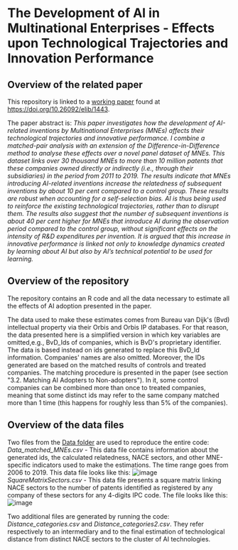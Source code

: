 # The Development of Al in Multinational Enterprises - Effects upon Technological Trajectories and Innovation Performance #

## Overview of the related paper ##
This repository is linked to a [working paper](https://doi.org/10.26092/elib/1443) found at https://doi.org/10.26092/elib/1443.

The paper abstract is:
*This paper investigates how the development of AI-related inventions by Multinational Enterprises (MNEs) affects their technological trajectories and innovative performance. I combine a matched-pair analysis with an extension of the Difference-in-Difference method to analyse these effects over a novel panel dataset of MNEs. This dataset links over 30 thousand MNEs to more than 10 million patents that these companies owned directly or indirectly (i.e., through their subsidiaries) in the period from 2011 to 2019. The results indicate that MNEs introducing AI-related inventions increase the relatedness of subsequent inventions by about 10 per cent compared to a control group. These results are robust when accounting for a self-selection bias. AI is thus being used to reinforce the existing technological trajectories, rather than to disrupt them. The results also suggest that the number of subsequent inventions is about 40 per cent higher for MNEs that introduce AI during the observation period compared to the control group, without significant effects on the intensity of R&D expenditures per invention. It is argued that this increase in innovative performance is linked not only to knowledge dynamics created by learning about AI but also by AI’s technical potential to be used for learning.*

## Overview of the repository ##
The repository contains an R code and all the data necessary to estimate all the effects of AI adoption presented in the paper. 

The data used to make these estimates comes from Bureau van Dijk's (Bvd) intellectual property via their Orbis and Orbis IP databases. For that reason, the data presented here is a simplified version in which key variables are omitted,e.g., BvD_Ids of companies, which is BvD's proprietary identifier. The data is based instead on ids generated to replace this BvD_Id information. Companies' names are also omitted. Moreover, the IDs generated are based on the matched results of controls and treated companies. The matching procedure is presented in the paper (see section "3.2. Matching AI Adopters to Non-adopters"). In it, some control companies can be combined more than once to treated companies, meaning that some distinct ids may refer to the same company matched more than 1 time (this happens for roughly less than 5% of the companies).

## Overview of the data files ##
Two files from the [Data folder](https://github.com/matheusleusin/AI_and_MNEs/tree/main/Data) are used to reproduce the entire code:
*Data_matched_MNEs.csv* - This data file contains information about the generated ids, the calculated relatedness, NACE sectors, and other MNE-specific indicators used to make the estimations. The time range goes from 2006 to 2019. This data file looks like this:
![image](https://user-images.githubusercontent.com/58182885/158807937-76bb68f0-4778-423d-8cc1-c6a8fa9f3dff.png)
*SquareMatrixSectors.csv* - This data file presents a square matrix linking NACE sectors to the number of patents identified as registered by any company of these sectors for any 4-digits IPC code. The file looks like this:
![image](https://user-images.githubusercontent.com/58182885/158806643-2223ead0-b47b-46e8-898d-662cf28539d3.png)

Two additional files are generated by running the code: *Distance_categories.csv* and *Distance_categories2.csv*. They refer  respectively to an intermediary and to the final estimation of technological distance from distinct NACE sectors to the cluster of AI technologies.

